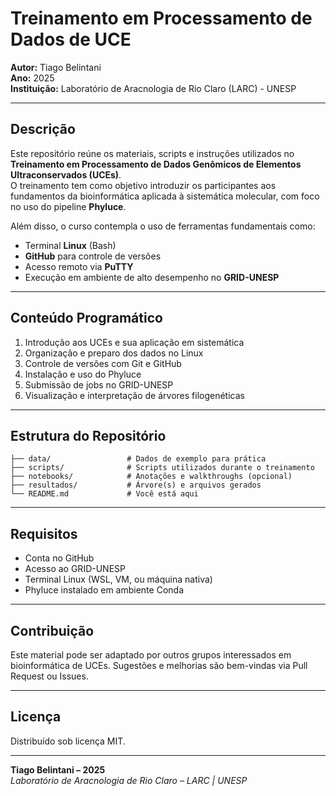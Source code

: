 
# Treinamento em Processamento de Dados de UCE

**Autor:** Tiago Belintani  
**Ano:** 2025  
**Instituição:** Laboratório de Aracnologia de Rio Claro (LARC) - UNESP

---

##  Descrição

Este repositório reúne os materiais, scripts e instruções utilizados no **Treinamento em Processamento de Dados Genômicos de Elementos Ultraconservados (UCEs)**.  
O treinamento tem como objetivo introduzir os participantes aos fundamentos da bioinformática aplicada à sistemática molecular, com foco no uso do pipeline **Phyluce**.

Além disso, o curso contempla o uso de ferramentas fundamentais como:

- Terminal **Linux** (Bash)
- **GitHub** para controle de versões
- Acesso remoto via **PuTTY**
- Execução em ambiente de alto desempenho no **GRID-UNESP**

---

##  Conteúdo Programático

1. Introdução aos UCEs e sua aplicação em sistemática
2. Organização e preparo dos dados no Linux
3. Controle de versões com Git e GitHub
4. Instalação e uso do Phyluce
5. Submissão de jobs no GRID-UNESP
6. Visualização e interpretação de árvores filogenéticas

---

##  Estrutura do Repositório

```
├── data/                 # Dados de exemplo para prática
├── scripts/              # Scripts utilizados durante o treinamento
├── notebooks/            # Anotações e walkthroughs (opcional)
├── resultados/           # Árvore(s) e arquivos gerados
└── README.md             # Você está aqui
```

---

##  Requisitos

- Conta no GitHub
- Acesso ao GRID-UNESP
- Terminal Linux (WSL, VM, ou máquina nativa)
- Phyluce instalado em ambiente Conda

---

## Contribuição

Este material pode ser adaptado por outros grupos interessados em bioinformática de UCEs. Sugestões e melhorias são bem-vindas via Pull Request ou Issues.

---

##  Licença

Distribuído sob licença MIT.

---

**Tiago Belintani – 2025**  
_Laboratório de Aracnologia de Rio Claro – LARC | UNESP_
